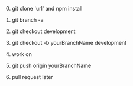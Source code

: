 0. git clone 'url' and npm install

1. git branch -a

2. git checkout development

3. git checkout -b yourBranchName development

4. work on

5. git push origin yourBranchName

6. pull request later
